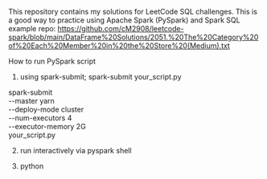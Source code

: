 This repository contains my solutions for LeetCode SQL challenges. This is a good way to practice using Apache Spark (PySpark) and Spark SQL
example repo:
https://github.com/cM2908/leetcode-spark/blob/main/DataFrame%20Solutions/2051.%20The%20Category%20of%20Each%20Member%20in%20the%20Store%20(Medium).txt


How to run PySpark script

1. using spark-submit;
spark-submit your_script.py

spark-submit \
  --master yarn \
  --deploy-mode cluster \
  --num-executors 4 \
  --executor-memory 2G \
  your_script.py


2. run interactively via pyspark shell


3. python <script>

This works only if the environment variables (SPARK_HOME, PYSPARK_PYTHON, etc.) are properly set.


4. in noteoobk
import findspark
findspark.init()

from pyspark.sql import SparkSession
spark = SparkSession.builder.appName("NotebookApp").getOrCreate()


4. docker
docker run -it --rm \
  -v /path/to/your/project:/app \
  -p 4040:4040 \
  apache/spark:latest /bin/bash
  
Inside the container:
apt-get update && apt-get install -y python3 python3-pip
pip3 install pyspark
spark-submit --master local[*] /app/spark_script.py
